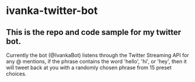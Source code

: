 # ivanka-twitter-bot

## This is the repo and code sample for my twitter bot.

Currently the bot (@IvankaBot) listens through the Twitter Streaming API for any @ mentions, if the phrase contains the word 'hello', 'hi', or 'hey', then it will tweet back at you with a randomly chosen phrase from 15 preset choices.
